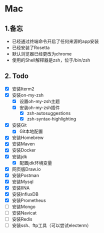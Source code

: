 # Mac

## 1.备忘

- 已经通过终端命令开启了任何来源的app安装
- 已经安装了Rosetta
- 默认浏览器已经更改为chrome
- 使用的Shell解释器是zsh，位于/bin/zsh

## 2. Todo

- [x] 安装Iterm2
- [x] 安装on-my-zsh
  - [x] 设置oh-my-zsh主题
  - [x] 安装oh-my-zsh插件
    - [x] zsh-autosuggestions
    - [x] zsh-syntax-highlighting
- [x] 安装Git
  - [x] Git本地配置
- [x] 安装Homebrew
- [x] 安装Maven
- [x] 安装Docker
- [x] 安装jdk
  - [x] 配置jdk环境变量
- [x] 网页版Draw.io
- [x] 安装Postman
- [x] 安装Mysql
- [x] 安装IINA
- [x] 安装InfluxDB
- [x] 安装Prometheus
- [ ] 安装Mongo
- [ ] 安装Navicat
- [ ] 安装Redis
- [ ] 安装ssh、ftp工具（可以尝试electerm）
